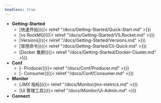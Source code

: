 ```yaml
---
headless: true
---
```


* **Getting-Started**
  * [快速开始]({{< relref "/docs/Getting-Started/Quick-Start.md" >}})
  * [vs RockMQ]({{< relref "/docs/Getting-Started/VS.Rocket.md" >}})
  * [Versions]({{< relref "/docs/Getting-Started/Versions.md" >}})
  * [常用命令]({{< relref "/docs/Getting-Started/Cli-Quick.md" >}})
  * [Docker 集群]({{< relref "/docs/Getting-Started/Docker-Cluster.md" >}})
* **Conf**
  * [- Producer]({{< relref "/docs/Conf/Producer.md" >}})
  * [- Consumer]({{< relref "/docs/Conf/Consumer.md" >}}) 
* **Monitor**
  * [JMX 指标]({{< relref "/docs/Monitor/jmx-metrics.md" >}})
  * [UI 管理工具]({{< relref "/docs/Monitor/Ui-Admin.md" >}})
* **Connect**


